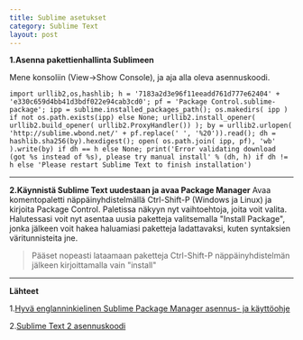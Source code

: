 ```yaml
---
title: Sublime asetukset
category: Sublime Text
layout: post
---
```


**1.Asenna pakettienhallinta Sublimeen**

Mene konsoliin (View->Show Console), ja aja alla oleva asennuskoodi.

``import urllib2,os,hashlib; h = '7183a2d3e96f11eeadd761d777e62404' + 'e330c659d4bb41d3bdf022e94cab3cd0'; pf = 'Package Control.sublime-package'; ipp = sublime.installed_packages_path(); os.makedirs( ipp ) if not os.path.exists(ipp) else None; urllib2.install_opener( urllib2.build_opener( urllib2.ProxyHandler()) ); by = urllib2.urlopen( 'http://sublime.wbond.net/' + pf.replace(' ', '%20')).read(); dh = hashlib.sha256(by).hexdigest(); open( os.path.join( ipp, pf), 'wb' ).write(by) if dh == h else None; print('Error validating download (got %s instead of %s), please try manual install' % (dh, h) if dh != h else 'Please restart Sublime Text to finish installation')``


---


**2.Käynnistä Sublime Text uudestaan ja avaa Package Manager**
Avaa komentopaletti näppäinyhdistelmällä Ctrl-Shift-P (Windows ja Linux) ja kirjoita Package Control.
Paletissa näkyyn nyt vaihtoehtoja, joita voit valita. Halutessasi voit nyt asentaa uusia paketteja valitsemalla "Install Package", jonka jälkeen voit hakea haluamiasi paketteja ladattavaksi, kuten syntaksien väritunnisteita jne.

> Pääset nopeasti lataamaan paketteja Ctrl-Shift-P näppäinyhdistelmän jälkeen kirjoittamalla vain "install"


---


**Lähteet**

1.[Hyvä englanninkielinen Sublime Package Manager asennus- ja käyttöohje](http://www.granneman.com/webdev/editors/sublime-text/packages/how-to-install-and-use-package-control/)

2.[Sublime Text 2 asennuskoodi](https://sublime.wbond.net/installation#st2)
